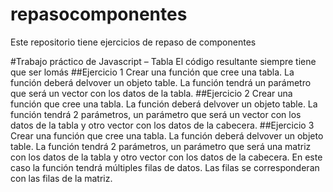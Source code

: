 # repasocomponentes
Este repositorio tiene ejercicios de repaso de componentes

#Trabajo práctico de Javascript – Tabla
El código resultante siempre tiene que ser lomás
##Ejercicio 1
Crear una función que cree una tabla. La función deberá delvover un objeto table. La función tendrá un parámetro que será un vector con los datos de la tabla.
##Ejercicio 2
Crear una función que cree  una tabla. La función deberá delvover un objeto table. La función tendrá 2 parámetros, un parámetro que será un vector con los datos de la tabla y otro vector con los datos de la cabecera.
##Ejercicio 3
Crear una función que cree  una tabla. La función deberá delvover un objeto table. La función tendrá 2 parámetros, un parámetro que será una matriz con los datos de la tabla y otro vector con los datos de la cabecera. En este caso la función tendrá múltiples filas de datos. Las filas se corresponderan con las filas de la matriz.
